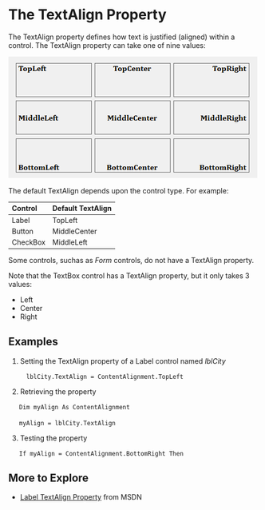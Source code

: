 # The TextAlign Property #

The TextAlign property defines how text is justified (aligned) within a control.  The TextAlign property can take one of nine values:

![TextAlign examples](images/TextAlign.png)

The default TextAlign depends upon the control type.  For example:

| **Control**   | **Default TextAlign** |
|:--------------|:----------------------|
| Label       | TopLeft      |
| Button      | MiddleCenter   |
| CheckBox    | MiddleLeft   |

Some controls, suchas as _Form_ controls, do not have a TextAlign property.

Note that the TextBox control has a TextAlign property, but it only takes 3 values:
  * Left
  * Center
  * Right

## Examples ##

  1. Setting the TextAlign property of a Label control named _lblCity_
```vb.net
     lblCity.TextAlign = ContentAlignment.TopLeft
```
  2. Retrieving the property
```vb.net
   Dim myAlign As ContentAlignment
   
   myAlign = lblCity.TextAlign
```
  3. Testing the property
```vb.net
   If myAlign = ContentAlignment.BottomRight Then
```

## More to Explore ##
  * [Label TextAlign Property](https://msdn.microsoft.com/en-us/library/system.windows.forms.label.textalign(v=vs.110).aspx) from MSDN


